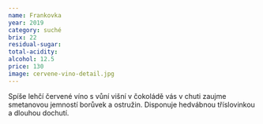 ```yaml
---
name: Frankovka
year: 2019
category: suché
brix: 22
residual-sugar: 
total-acidity: 
alcohol: 12.5
price: 130
image: cervene-vino-detail.jpg
---
```


Spíše lehčí červené víno s vůní višní v čokoládě vás v chuti zaujme smetanovou jemností borůvek a ostružin. Disponuje hedvábnou tříslovinkou a dlouhou dochutí.